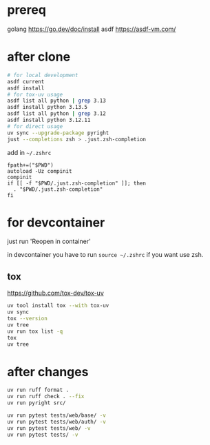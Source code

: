 # prereq
golang https://go.dev/doc/install
asdf https://asdf-vm.com/

# after clone
```sh
# for local development
asdf current
asdf install
# for tox-uv usage
asdf list all python | grep 3.13
asdf install python 3.13.5
asdf list all python | grep 3.12
asdf install python 3.12.11
# for direct usage
uv sync --upgrade-package pyright
just --completions zsh > .just.zsh-completion
```

add in `~/.zshrc`
```
fpath+=("$PWD")
autoload -Uz compinit
compinit
if [[ -f "$PWD/.just.zsh-completion" ]]; then
  . "$PWD/.just.zsh-completion"
fi
```

# for devcontainer
just run 'Reopen in container'

in devcontainer you have to run `source ~/.zshrc` if you want use zsh.

## tox
https://github.com/tox-dev/tox-uv

```sh
uv tool install tox --with tox-uv
uv sync
tox --version
uv tree
uv run tox list -q
tox
uv tree
```

# after changes
```sh
uv run ruff format .
uv run ruff check . --fix
uv run pyright src/

uv run pytest tests/web/base/ -v
uv run pytest tests/web/auth/ -v
uv run pytest tests/web/ -v
uv run pytest tests/ -v
```
